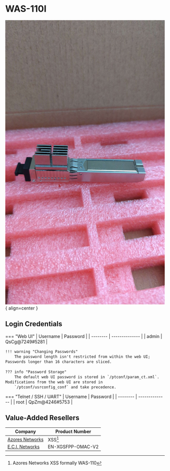 # WAS-110I
![Image of WAS-110I](/img/was-110i.png){ align=center }

## Login Credentials

=== "Web UI"
    | Username | Password       |
    | -------- | -------------- |
    | admin    | QsCg@7249#5281 |

    !!! warning "Changing Passwords"
        The password length isn't restricted from within the web UI; Passwords longer than 16 characters are sliced.

    ??? info "Password Storage"
        The default web UI password is stored in `/ptconf/param_ct.xml`. Modifications from the web UI are stored in
        `/ptconf/usrconfig_conf` and take precedence.

=== "Telnet / SSH / UART"
    | Username | Password       |
    | -------- | -------------- |
    | root     | QpZm@4246#5753 |

## Value-Added Resellers

| Company                                        | Product Number                                |
| ---------------------------------------------- | --------------------------------------------- |
| [Azores Networks](https://azoresnetworks.com/) | XSS[^1]                                       |
| [E.C.I. Networks](https://ecin.ca/)            | EN-XGSFPP-OMAC-V2                             |

[^1]: Azores Networks XSS formally WAS-110
